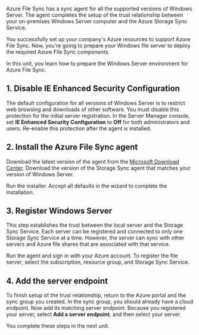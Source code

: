 Azure File Sync has a sync agent for all the supported versions of Windows Server. The agent completes the setup of the trust relationship between your on-premises Windows Server computer and the Azure Storage Sync Service.

You successfully set up your company's Azure resources to support Azure File Sync. Now, you're going to prepare your Windows file server to deploy the required Azure File Sync components.

In this unit, you learn how to prepare the Windows Server environment for Azure File Sync.

## 1. Disable IE Enhanced Security Configuration

The default configuration for all versions of Windows Server is to restrict web browsing and downloads of other software. You must disable this protection for the initial server registration. In the Server Manager console, set **IE Enhanced Security Configuration** to **Off** for both administrators and users. Re-enable this protection after the agent is installed.

## 2. Install the Azure File Sync agent

Download the latest version of the agent from the [Microsoft Download Center](https://go.microsoft.com/fwlink/?linkid=858257). Download the version of the Storage Sync agent that matches your version of Windows Server.

Run the installer. Accept all defaults in the wizard to complete the installation.

## 3. Register Windows Server

This step establishes the trust between the local server and the Storage Sync Service. Each server can be registered and connected to only one Storage Sync Service at a time. However, the server can sync with other servers and Azure file shares that are associated with that service.

Run the agent and sign in with your Azure account. To register the file server, select the subscription, resource group, and Storage Sync Service.

## 4. Add the server endpoint

To finish setup of the trust relationship, return to the Azure portal and the sync group you created. In the sync group, you should already have a cloud endpoint. Now add its matching server endpoint. Because you registered your server, select **Add a server endpoint**, and then select your server.

You complete these steps in the next unit.
